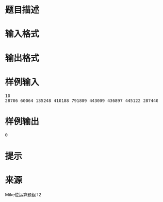

# 题目描述



# 输入格式



# 输出格式



# 样例输入


<pre>10
28706 60064 135248 410188 791809 443009 436897 445122 287440 907266
</pre>

# 样例输出


<pre>0
</pre>

# 提示



# 来源


<p>
Mike位运算题组T2
</p>
